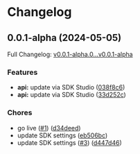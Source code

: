 # Changelog

## 0.0.1-alpha (2024-05-05)

Full Changelog: [v0.0.1-alpha.0...v0.0.1-alpha](https://github.com/FarquestSocial/farquest-ts/compare/v0.0.1-alpha.0...v0.0.1-alpha)

### Features

* **api:** update via SDK Studio ([038f8c6](https://github.com/FarquestSocial/farquest-ts/commit/038f8c69e89ce1097d2c27e8ab1e55e5ba79c31e))
* **api:** update via SDK Studio ([33d252c](https://github.com/FarquestSocial/farquest-ts/commit/33d252c12e56197fd36d5cb16c26c3e53c526f3e))


### Chores

* go live ([#1](https://github.com/FarquestSocial/farquest-ts/issues/1)) ([d34deed](https://github.com/FarquestSocial/farquest-ts/commit/d34deed4088db04405dd7cceec3b883049354441))
* update SDK settings ([eb506bc](https://github.com/FarquestSocial/farquest-ts/commit/eb506bca49441fc3defe38016d8cde7ee5d9db62))
* update SDK settings ([#3](https://github.com/FarquestSocial/farquest-ts/issues/3)) ([d447d46](https://github.com/FarquestSocial/farquest-ts/commit/d447d46a97a0175b08dc41f83668ac52a610e4f0))
